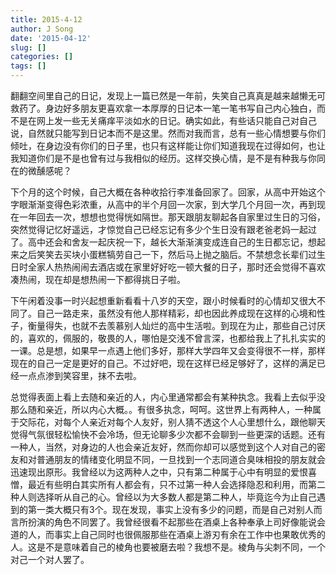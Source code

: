 ```yaml
---
title: 2015-4-12
author: J Song
date: '2015-04-12'
slug: []
categories: []
tags: []
---
```

翻翻空间里自己的日记，发现上一篇已然是一年前，失笑自己真真是越来越懒无可救药了。身边好多朋友更喜欢拿一本厚厚的日记本一笔一笔书写自己内心独白，而不是在网上发一些无关痛痒平淡如水的日记。确实如此，有些话只能自己对自己说，自然就只能写到日记本而不是这里。然而对我而言，总有一些心情想要与你们倾吐，在身边没有你们的日子里，也只有这样能让你们知道我现在过得如何，也让我知道你们是不是也曾有过与我相似的经历。这样交换心情，是不是有种我与你同在的微醺感呢？

下个月的这个时候，自己大概在各种收拾行李准备回家了。回家，从高中开始这个字眼渐渐变得色彩浓重，从高中的半个月回一次家，到大学几个月回一次，再到现在一年回去一次，想想也觉得恍如隔世。那天跟朋友聊起各自家里过生日的习俗，突然觉得记忆好遥远，才惊觉自己已经忘记有多少个生日没有跟老爸老妈一起过了。高中还会和舍友一起庆祝一下，越长大渐渐演变成连自己的生日都忘记，想起来之后笑笑去买块小蛋糕犒劳自己一下，然后马上抛之脑后。不禁想念长辈们过生日时全家人热热闹闹去酒店或在家里好好吃一顿大餐的日子，那时还会觉得不喜欢凑热闹，现在却是想热闹一下都得挑日子啦。

下午闲着没事一时兴起想重新看看十八岁的天空，跟小时候看时的心情却又很大不同了。自己一路走来，虽然没有他人那样精彩，却也因此养成现在这样的心境和性子，衡量得失，也就不去羡慕别人灿烂的高中生活啦。到现在为止，那些自己讨厌的，喜欢的，佩服的，敬畏的人，哪怕是交浅不曾言深，也都给我上了扎扎实实的一课。总是想，如果早一点遇上他们多好，那样大学四年又会变得很不一样，那样现在的自己一定是更好的自己。不过好吧，现在这样已经足够好了，这样的满足已经一点点渗到笑容里，抹不去啦。

 总觉得表面上看上去随和亲近的人，内心里通常都会有某种执念。我看上去似乎没那么随和亲近，所以内心大概。。有很多执念，呵呵。这世界上有两种人，一种属于交际花，对每个人亲近对每个人友好，别人猜不透这个人心里想什么，跟他聊天觉得气氛很轻松愉快不会冷场，但无论聊多少次都不会聊到一些更深的话题。还有一种人，当然，对身边的人也会亲近友好，然而你却可以感觉到这个人对自己的密友和对普通朋友的情绪变化明显不同，一旦找到一个志同道合臭味相投的朋友就会迅速现出原形。我曾经以为这两种人之中，只有第二种属于心中有明显的爱恨喜憎，最近有些明白其实所有人都会有，只不过第一种人会选择隐忍和利用，而第二种人则选择听从自己的心。曾经以为大多数人都是第二种人，毕竟迄今为止自己遇到的第一类大概只有3个。现在发现，事实上没有多少的问题，而是自己对别人而言所扮演的角色不同罢了。我曾经很看不起那些在酒桌上各种奉承上司好像能说会道的人，而事实上自己同时也很佩服那些在酒桌上游刃有余在工作中也果敢优秀的人。这是不是意味着自己的棱角也要被磨去啦？我想不是。棱角与尖刺不同，一个对己一个对人罢了。
